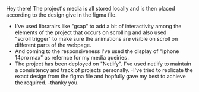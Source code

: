 Hey there! The project's media is all stored locally and is then placed according to the design give in the figma file.

- I've used librarairs like "gsap" to add a bit of interactivity among the elements of the project that occurs on scrolling and also used  
  "scroll trigger" to make sure the animations are visible on scroll on different parts of the webpage.
- And coming to the responsiveness I've used the display of "Iphone 14pro max" as refernce for my media queiries .
- The project has been deployed on "Netlify". I've used netlify to maintain a consistency and track of projects personally.
  -I've tried to replicate the exact design from the figma file and hopfully gave my best to achieve the required.
  -thanky you.
